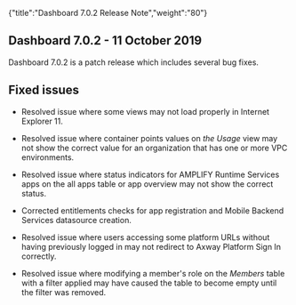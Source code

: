 {"title":"Dashboard 7.0.2 Release Note","weight":"80"}

## Dashboard 7.0.2 - 11 October 2019

Dashboard 7.0.2 is a patch release which includes several bug fixes.

## Fixed issues

* Resolved issue where some views may not load properly in Internet Explorer 11.

* Resolved issue where container points values on _the Usage_ view may not show the correct value for an organization that has one or more VPC environments.

* Resolved issue where status indicators for AMPLIFY Runtime Services apps on the all apps table or app overview may not show the correct status.

* Corrected entitlements checks for app registration and Mobile Backend Services datasource creation.

* Resolved issue where users accessing some platform URLs without having previously logged in may not redirect to Axway Platform Sign In correctly.

* Resolved issue where modifying a member's role on the _Members_ table with a filter applied may have caused the table to become empty until the filter was removed.
